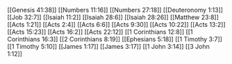 [[Genesis 41:38]]
[[Numbers 11:16]]
[[Numbers 27:18]]
[[Deuteronomy 1:13]]
[[Job 32:7]]
[[Isaiah 11:2]]
[[Isaiah 28:6]]
[[Isaiah 28:26]]
[[Matthew 23:8]]
[[Acts 1:21]]
[[Acts 2:4]]
[[Acts 6:6]]
[[Acts 9:30]]
[[Acts 10:22]]
[[Acts 13:2]]
[[Acts 15:23]]
[[Acts 16:2]]
[[Acts 22:12]]
[[1 Corinthians 12:8]]
[[1 Corinthians 16:3]]
[[2 Corinthians 8:19]]
[[Ephesians 5:18]]
[[1 Timothy 3:7]]
[[1 Timothy 5:10]]
[[James 1:17]]
[[James 3:17]]
[[1 John 3:14]]
[[3 John 1:12]]
